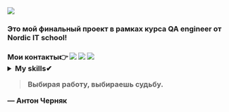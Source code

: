 <img src="https://github.com/YuliaMandelbrot/YuliaMandelbrot/blob/main/header.png">


<h3 >Это мой финальный проект в рамках курса QA engineer от Nordic IT school!
 <h3 >Мои контакты👉
  <a href="https://hh.ru/resume/624fdec6ff0e8e7c6b0039ed1f635465303138" rel="nofollow"> <img src="https://camo.githubusercontent.com/ee514a91a0dce3d07c06bf554b3c20809fdb39d9b6cd43285fe636d7fc44c412/68747470733a2f2f696d672e736869656c64732e696f2f62616467652f4865616448756e7465722d6461726b726564" data-canonical-src="https://img.shields.io/badge/HeadHunter-darkred" style="max-width: 100%;"></a>
   <a href="https://t.me/Betelgeuse27" rel="nofollow"> <img src="https://camo.githubusercontent.com/8135e8b1dee09d07d6e0931adb011254e52c1050005bec0beb2821974ada3a4f/68747470733a2f2f696d672e736869656c64732e696f2f62616467652f54656c656772616d2d626c7565" data-canonical-src="https://img.shields.io/badge/Telegram-blue" style="max-width: 100%;"></a>
<a href="https://api.whatsapp.com/send?phone=79296088896" rel="nofollow"> <img src="https://camo.githubusercontent.com/82f028440012e9fb967c03bb484e1b5383a27ffc6798b84c1d6969c6a90e57c4/68747470733a2f2f696d672e736869656c64732e696f2f62616467652f57686174734170702d6461726b677265656e" data-canonical-src="https://img.shields.io/badge/WhatsApp-darkgreen" style="max-width: 100%;"></a>
 
<details>
<summary>My skills✔</summary>

|  | Skills |
|-----:|:-----------|
|     1| Работа с тестовой документациейm(Чек-листы, тест-кейсы, баг-репорты)|
|     2| Тестрование API в Postman |
|     3| Отладка и тестирование HTTP-запросов в Charles Proxy | 
|     4| Работа с СУБД на языке SQL |
|     5| Написание базовых bash-скриптов |
|     6| Базовые знания оболочки Bash | 
|     7| Понимание клиент-серверной архитектуры |
|     8| Atlassian Jira, JSON, GIT, SDLC, Swagger UI |
</details>

 >Выбирая работу, выбираешь судьбу.

— Антон Черняк


